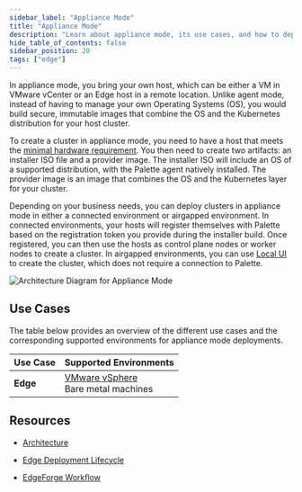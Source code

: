 ```yaml
---
sidebar_label: "Appliance Mode"
title: "Appliance Mode"
description: "Learn about appliance mode, its use cases, and how to deploy a cluster in appliance mode. "
hide_table_of_contents: false
sidebar_position: 20
tags: ["edge"]
---
```


In appliance mode, you bring your own host, which can be either a VM in VMware vCenter or an Edge host in a remote
location. Unlike agent mode, instead of having to manage your own Operating Systems (OS), you would build secure,
immutable images that combine the OS and the Kubernetes distribution for your host cluster.

To create a cluster in appliance mode, you need to have a host that meets the
[minimal hardware requirement](../clusters/edge/architecture/architecture.md#minimum-device-requirements). You then need
to create two artifacts: an installer ISO file and a provider image. The installer ISO will include an OS of a supported
distribution, with the Palette agent natively installed. The provider image is an image that combines the OS and the
Kubernetes layer for your cluster.

Depending on your business needs, you can deploy clusters in appliance mode in either a connected environment or
airgapped environment. In connected environments, your hosts will register themselves with Palette based on the
registration token you provide during the installer build. Once registered, you can then use the hosts as control plane
nodes or worker nodes to create a cluster. In airgapped environments, you can use
[Local UI](../clusters/edge/local-ui/local-ui.md) to create the cluster, which does not require a connection to Palette.

![Architecture Diagram for Appliance Mode](/deployment-modes_appliance-mode.webp)

## Use Cases

The table below provides an overview of the different use cases and the corresponding supported environments for
appliance mode deployments.

| Use Case | Supported Environments                                                                                               |
| -------- | -------------------------------------------------------------------------------------------------------------------- |
| **Edge** | [VMware vSphere](../clusters/edge/site-deployment/virtual-deployment/virtual-deployment.md)<br />Bare metal machines |

## Resources

- [Architecture](../clusters/edge/architecture/architecture.md)

- [Edge Deployment Lifecycle](../clusters/edge/edge-native-lifecycle.md)

- [EdgeForge Workflow](../clusters/edge/edgeforge-workflow/edgeforge-workflow.md)
